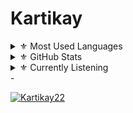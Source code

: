# Kartikay


<details>
<summary>⚜️ Most Used Languages</summary>
<a href="https://github.com/Kartikay22">
<p align="center">
  <img width="350" height="125" src="https://github-readme-stats.vercel.app/api/top-langs/?username=Kartikay22&show_icons=true&title_color=30F229&icon_color=F2F407&text_color=F9F9F9&bg_color=000000&hide_border=true"" alt="Kartikay github stats">
</p>
</a>
</details>

<details>
<summary>⚜️ GitHub Stats</summary>
<a href="https://github.com/Kartikay22">
<p align="center">
<img width="460" height="300" src="https://github-readme-stats.vercel.app/api?username=Kartikay22&count_private=true&show_icons=true&title_color=30F229&icon_color=F2F407&text_color=F9F9F9&bg_color=000000&hide_border=true">
<img width="460" height="300" src="https://github-readme-streak-stats.herokuapp.com/?user=Kartikay22&theme=chartreuse-dark&hide_border=True">
</p>
</a>
</details>

<details>
<summary>⚜️ Currently Listening</summary>
<img src="https://now-playing-codestackr.vercel.app/api/spotify-playing" alt="WIZ KHALIFA Spotify Playing" width="400" />
</p>
</a>
</details>
- <p align="left"> <a href="https://github.com/kartikay22"><img src="https://komarev.com/ghpvc/?username=Kartikay22&label=Profile%20views&color=0e75b6&style=flat" alt="Kartikay22" /></a> </p>


